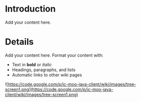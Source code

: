 # Introduction #

Add your content here.


# Details #

Add your content here.  Format your content with:
  * Text in **bold** or _italic_
  * Headings, paragraphs, and lists
  * Automatic links to other wiki pages

![https://code.google.com/p/ic-moo-java-client/wiki/images/tree-screen1.png](https://code.google.com/p/ic-moo-java-client/wiki/images/tree-screen1.png)